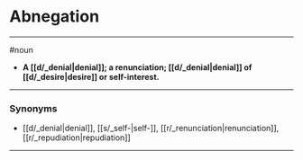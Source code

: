 # Abnegation
---
#noun
- **A [[d/_denial|denial]]; a renunciation; [[d/_denial|denial]] of [[d/_desire|desire]] or self-interest.**
---
### Synonyms
- [[d/_denial|denial]], [[s/_self-|self-]], [[r/_renunciation|renunciation]], [[r/_repudiation|repudiation]]
---
